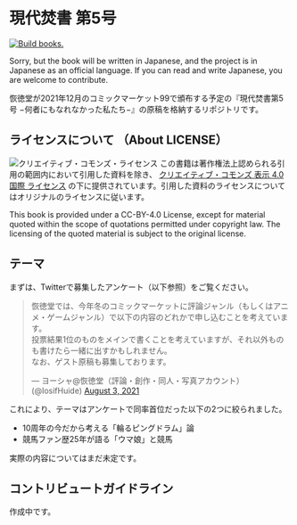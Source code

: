 # 現代焚書 第5号

[![Build books.](https://github.com/huideyeren/XiandaiFenshuVol5/actions/workflows/jobs.yml/badge.svg)](https://github.com/huideyeren/XiandaiFenshuVol5/actions/workflows/jobs.yml)

Sorry, but the book will be written in Japanese, and the project is in Japanese as an official language. If you can read and write Japanese, you are welcome to contribute.

恢徳堂が2021年12月のコミックマーケット99で頒布する予定の『現代焚書第5号 −何者にもなれなかった私たち−』の原稿を格納するリポジトリです。

## ライセンスについて （About LICENSE）

![クリエイティブ・コモンズ・ライセンス](https://i.creativecommons.org/l/by/4.0/88x31.png) この書籍は著作権法上認められる引用の範囲内において引用した資料を除き、 [クリエイティブ・コモンズ 表示 4.0 国際 ライセンス](http://creativecommons.org/licenses/by/4.0/) の下に提供されています。引用した資料のライセンスについてはオリジナルのライセンスに従います。

This book is provided under a CC-BY-4.0 License, except for material quoted within the scope of quotations permitted under copyright law. The licensing of the quoted material is subject to the original license.

## テーマ

まずは、Twitterで募集したアンケート（以下参照）をご覧ください。

<blockquote class="twitter-tweet"><p lang="ja" dir="ltr">恢徳堂では、今年冬のコミックマーケットに評論ジャンル（もしくはアニメ・ゲームジャンル）で以下の内容のどれかで申し込むことを考えています。<br>投票結果1位のものをメインで書くことを考えていますが、それ以外ものも書けたら一緒に出すかもしれません。<br>なお、ゲスト原稿も募集しております。</p>&mdash; ヨーシャ@恢徳堂（評論・創作・同人・写真アカウント） (@IosifHuide) <a href="https://twitter.com/IosifHuide/status/1422510235630014464?ref_src=twsrc%5Etfw">August 3, 2021</a></blockquote>

これにより、テーマはアンケートで同率首位だった以下の2つに絞られました。

- 10周年の今だから考える「輪るピングドラム」論
- 競馬ファン歴25年が語る「ウマ娘」と競馬

実際の内容についてはまだ未定です。

## コントリビュートガイドライン

作成中です。